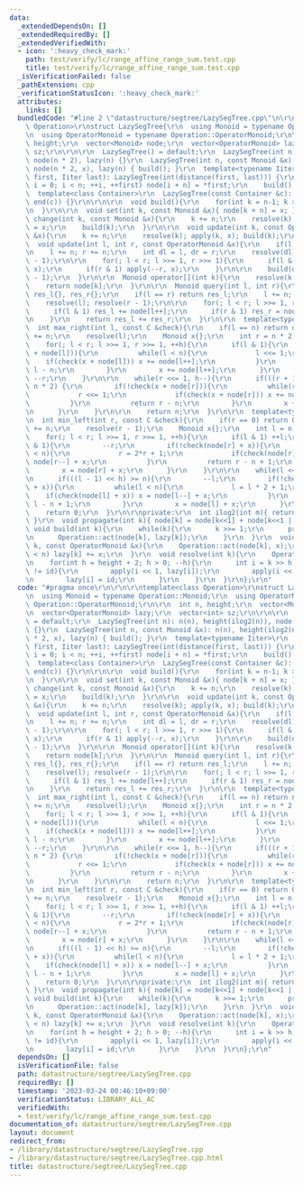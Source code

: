 ```yaml
---
data:
  _extendedDependsOn: []
  _extendedRequiredBy: []
  _extendedVerifiedWith:
  - icon: ':heavy_check_mark:'
    path: test/verify/lc/range_affine_range_sum.test.cpp
    title: test/verify/lc/range_affine_range_sum.test.cpp
  _isVerificationFailed: false
  _pathExtension: cpp
  _verificationStatusIcon: ':heavy_check_mark:'
  attributes:
    links: []
  bundledCode: "#line 2 \"datastructure/segtree/LazySegTree.cpp\"\n\r\n\r\ntemplate<class\
    \ Operation>\r\nstruct LazySegTree{\r\n  using Monoid = typename Operation::Monoid;\r\
    \n  using OperatorMonoid = typename Operation::OperatorMonoid;\r\n\r\n  int n,\
    \ height;\r\n  vector<Monoid> node;\r\n  vector<OperatorMonoid> lazy;\r\n  vector<int>\
    \ sz;\r\n\r\n\r\n  LazySegTree() = default;\r\n  LazySegTree(int n): n(n), height(ilog2(n)),\
    \ node(n * 2), lazy(n) {}\r\n  LazySegTree(int n, const Monoid &x): n(n), height(ilog2(n)),\
    \ node(n * 2, x), lazy(n) { build(); }\r\n  template<typename Iiter>\r\n  LazySegTree(Iiter\
    \ first, Iiter last): LazySegTree(int(distance(first, last))) {\r\n    for(int\
    \ i = 0; i < n; ++i, ++first) node[i + n] = *first;\r\n    build();\r\n  }\r\n\
    \  template<class Container>\r\n  LazySegTree(const Container &c): LazySegTree(begin(c),\
    \ end(c)) {}\r\n\r\n\r\n  void build(){\r\n    for(int k = n-1; k >= 0; k--) propagate(k);\r\
    \n  }\r\n\r\n  void set(int k, const Monoid &x){ node[k + n] = x; }\r\n\r\n  void\
    \ change(int k, const Monoid &x){\r\n    k += n;\r\n    resolve(k);\r\n    node[k]\
    \ = x;\r\n    build(k);\r\n  }\r\n\r\n  void update(int k, const OperatorMonoid\
    \ &x){\r\n    k += n;\r\n    resolve(k); apply(k, x); build(k);\r\n  }\r\n\r\n\
    \  void update(int l, int r, const OperatorMonoid &x){\r\n    if(l == r) return;\r\
    \n    l += n; r += n;\r\n    int dl = l, dr = r;\r\n    resolve(dl); resolve(dr\
    \ - 1);\r\n\r\n    for(; l < r; l >>= 1, r >>= 1){\r\n      if(l & 1) apply(l++,\
    \ x);\r\n      if(r & 1) apply(--r, x);\r\n    }\r\n\r\n    build(dl); build(dr\
    \ - 1);\r\n  }\r\n\r\n  Monoid operator[](int k){\r\n    resolve(k += n);\r\n\
    \    return node[k];\r\n  }\r\n\r\n  Monoid query(int l, int r){\r\n    Monoid\
    \ res_l{}, res_r{};\r\n    if(l == r) return res_l;\r\n    l += n; r += n;\r\n\
    \    resolve(l); resolve(r - 1);\r\n\r\n    for(; l < r; l >>= 1, r >>= 1){\r\n\
    \      if(l & 1) res_l += node[l++];\r\n      if(r & 1) res_r = node[--r] + res_r;\r\
    \n    }\r\n    return res_l += res_r;\r\n  }\r\n\r\n  template<typename C>\r\n\
    \  int max_right(int l, const C &check){\r\n    if(l == n) return n;\r\n    l\
    \ += n;\r\n    resolve(l);\r\n    Monoid x{};\r\n    int r = n * 2, h = 0;\r\n\
    \    for(; l < r; l >>= 1, r >>= 1, ++h){\r\n      if(l & 1){\r\n        if(!check(x\
    \ + node[l])){\r\n          while(l < n){\r\n            l <<= 1;\r\n        \
    \    if(check(x + node[l])) x += node[l++];\r\n          }\r\n          return\
    \ l - n;\r\n        }\r\n        x += node[l++];\r\n      }\r\n      if(r & 1)\
    \ --r;\r\n    }\r\n\r\n    while(r <<= 1, h--){\r\n      if(((r + 1) << h) <=\
    \ n * 2) {\r\n        if(!check(x + node[r])){\r\n          while(r < n){\r\n\
    \            r <<= 1;\r\n            if(check(x + node[r])) x += node[r++];\r\n\
    \          }\r\n          return r - n;\r\n        }\r\n        x += node[r++];\r\
    \n      }\r\n    }\r\n\r\n    return n;\r\n  }\r\n\r\n  template<typename C>\r\
    \n  int min_left(int r, const C &check){\r\n    if(r == 0) return 0;\r\n    r\
    \ += n;\r\n    resolve(r - 1);\r\n    Monoid x{};\r\n    int l = n, h = 0;\r\n\
    \    for(; l < r; l >>= 1, r >>= 1, ++h){\r\n      if(l & 1) ++l;\r\n      if(r\
    \ & 1){\r\n        --r;\r\n        if(!check(node[r] + x)){\r\n          while(r\
    \ < n){\r\n            r = 2*r + 1;\r\n            if(check(node[r] + x)) x =\
    \ node[r--] + x;\r\n          }\r\n          return r - n + 1;\r\n        }\r\n\
    \        x = node[r] + x;\r\n      }\r\n    }\r\n\r\n    while(l <<= 1, h--){\r\
    \n      if(((l - 1) << h) >= n){\r\n        --l;\r\n        if(!check(node[l]\
    \ + x)){\r\n          while(l < n){\r\n            l = l * 2 + 1;\r\n        \
    \    if(check(node[l] + x)) x = node[l--] + x;\r\n          }\r\n          return\
    \ l - n + 1;\r\n        }\r\n        x = node[l] + x;\r\n      }\r\n    }\r\n\
    \    return 0;\r\n  }\r\n\r\nprivate:\r\n  int ilog2(int m){ return 31 - __builtin_clz(m);\
    \ }\r\n  void propagate(int k){ node[k] = node[k<<1] + node[k<<1 | 1]; }\r\n \
    \ void build(int k){\r\n    while(k){\r\n      k >>= 1;\r\n      propagate(k);\r\
    \n      Operation::act(node[k], lazy[k]);\r\n    }\r\n  }\r\n  void apply(int\
    \ k, const OperatorMonoid &x){\r\n    Operation::act(node[k], x);\r\n    if(k\
    \ < n) lazy[k] += x;\r\n  }\r\n  void resolve(int k){\r\n    OperatorMonoid id{};\r\
    \n    for(int h = height + 2; h > 0; --h){\r\n      int i = k >> h;\r\n      if(lazy[i]\
    \ != id){\r\n        apply(i << 1, lazy[i]);\r\n        apply(i << 1 | 1, lazy[i]);\r\
    \n        lazy[i] = id;\r\n      }\r\n    }\r\n  }\r\n};\r\n"
  code: "#pragma once\r\n\r\n\r\ntemplate<class Operation>\r\nstruct LazySegTree{\r\
    \n  using Monoid = typename Operation::Monoid;\r\n  using OperatorMonoid = typename\
    \ Operation::OperatorMonoid;\r\n\r\n  int n, height;\r\n  vector<Monoid> node;\r\
    \n  vector<OperatorMonoid> lazy;\r\n  vector<int> sz;\r\n\r\n\r\n  LazySegTree()\
    \ = default;\r\n  LazySegTree(int n): n(n), height(ilog2(n)), node(n * 2), lazy(n)\
    \ {}\r\n  LazySegTree(int n, const Monoid &x): n(n), height(ilog2(n)), node(n\
    \ * 2, x), lazy(n) { build(); }\r\n  template<typename Iiter>\r\n  LazySegTree(Iiter\
    \ first, Iiter last): LazySegTree(int(distance(first, last))) {\r\n    for(int\
    \ i = 0; i < n; ++i, ++first) node[i + n] = *first;\r\n    build();\r\n  }\r\n\
    \  template<class Container>\r\n  LazySegTree(const Container &c): LazySegTree(begin(c),\
    \ end(c)) {}\r\n\r\n\r\n  void build(){\r\n    for(int k = n-1; k >= 0; k--) propagate(k);\r\
    \n  }\r\n\r\n  void set(int k, const Monoid &x){ node[k + n] = x; }\r\n\r\n  void\
    \ change(int k, const Monoid &x){\r\n    k += n;\r\n    resolve(k);\r\n    node[k]\
    \ = x;\r\n    build(k);\r\n  }\r\n\r\n  void update(int k, const OperatorMonoid\
    \ &x){\r\n    k += n;\r\n    resolve(k); apply(k, x); build(k);\r\n  }\r\n\r\n\
    \  void update(int l, int r, const OperatorMonoid &x){\r\n    if(l == r) return;\r\
    \n    l += n; r += n;\r\n    int dl = l, dr = r;\r\n    resolve(dl); resolve(dr\
    \ - 1);\r\n\r\n    for(; l < r; l >>= 1, r >>= 1){\r\n      if(l & 1) apply(l++,\
    \ x);\r\n      if(r & 1) apply(--r, x);\r\n    }\r\n\r\n    build(dl); build(dr\
    \ - 1);\r\n  }\r\n\r\n  Monoid operator[](int k){\r\n    resolve(k += n);\r\n\
    \    return node[k];\r\n  }\r\n\r\n  Monoid query(int l, int r){\r\n    Monoid\
    \ res_l{}, res_r{};\r\n    if(l == r) return res_l;\r\n    l += n; r += n;\r\n\
    \    resolve(l); resolve(r - 1);\r\n\r\n    for(; l < r; l >>= 1, r >>= 1){\r\n\
    \      if(l & 1) res_l += node[l++];\r\n      if(r & 1) res_r = node[--r] + res_r;\r\
    \n    }\r\n    return res_l += res_r;\r\n  }\r\n\r\n  template<typename C>\r\n\
    \  int max_right(int l, const C &check){\r\n    if(l == n) return n;\r\n    l\
    \ += n;\r\n    resolve(l);\r\n    Monoid x{};\r\n    int r = n * 2, h = 0;\r\n\
    \    for(; l < r; l >>= 1, r >>= 1, ++h){\r\n      if(l & 1){\r\n        if(!check(x\
    \ + node[l])){\r\n          while(l < n){\r\n            l <<= 1;\r\n        \
    \    if(check(x + node[l])) x += node[l++];\r\n          }\r\n          return\
    \ l - n;\r\n        }\r\n        x += node[l++];\r\n      }\r\n      if(r & 1)\
    \ --r;\r\n    }\r\n\r\n    while(r <<= 1, h--){\r\n      if(((r + 1) << h) <=\
    \ n * 2) {\r\n        if(!check(x + node[r])){\r\n          while(r < n){\r\n\
    \            r <<= 1;\r\n            if(check(x + node[r])) x += node[r++];\r\n\
    \          }\r\n          return r - n;\r\n        }\r\n        x += node[r++];\r\
    \n      }\r\n    }\r\n\r\n    return n;\r\n  }\r\n\r\n  template<typename C>\r\
    \n  int min_left(int r, const C &check){\r\n    if(r == 0) return 0;\r\n    r\
    \ += n;\r\n    resolve(r - 1);\r\n    Monoid x{};\r\n    int l = n, h = 0;\r\n\
    \    for(; l < r; l >>= 1, r >>= 1, ++h){\r\n      if(l & 1) ++l;\r\n      if(r\
    \ & 1){\r\n        --r;\r\n        if(!check(node[r] + x)){\r\n          while(r\
    \ < n){\r\n            r = 2*r + 1;\r\n            if(check(node[r] + x)) x =\
    \ node[r--] + x;\r\n          }\r\n          return r - n + 1;\r\n        }\r\n\
    \        x = node[r] + x;\r\n      }\r\n    }\r\n\r\n    while(l <<= 1, h--){\r\
    \n      if(((l - 1) << h) >= n){\r\n        --l;\r\n        if(!check(node[l]\
    \ + x)){\r\n          while(l < n){\r\n            l = l * 2 + 1;\r\n        \
    \    if(check(node[l] + x)) x = node[l--] + x;\r\n          }\r\n          return\
    \ l - n + 1;\r\n        }\r\n        x = node[l] + x;\r\n      }\r\n    }\r\n\
    \    return 0;\r\n  }\r\n\r\nprivate:\r\n  int ilog2(int m){ return 31 - __builtin_clz(m);\
    \ }\r\n  void propagate(int k){ node[k] = node[k<<1] + node[k<<1 | 1]; }\r\n \
    \ void build(int k){\r\n    while(k){\r\n      k >>= 1;\r\n      propagate(k);\r\
    \n      Operation::act(node[k], lazy[k]);\r\n    }\r\n  }\r\n  void apply(int\
    \ k, const OperatorMonoid &x){\r\n    Operation::act(node[k], x);\r\n    if(k\
    \ < n) lazy[k] += x;\r\n  }\r\n  void resolve(int k){\r\n    OperatorMonoid id{};\r\
    \n    for(int h = height + 2; h > 0; --h){\r\n      int i = k >> h;\r\n      if(lazy[i]\
    \ != id){\r\n        apply(i << 1, lazy[i]);\r\n        apply(i << 1 | 1, lazy[i]);\r\
    \n        lazy[i] = id;\r\n      }\r\n    }\r\n  }\r\n};\r\n"
  dependsOn: []
  isVerificationFile: false
  path: datastructure/segtree/LazySegTree.cpp
  requiredBy: []
  timestamp: '2023-03-24 00:46:10+09:00'
  verificationStatus: LIBRARY_ALL_AC
  verifiedWith:
  - test/verify/lc/range_affine_range_sum.test.cpp
documentation_of: datastructure/segtree/LazySegTree.cpp
layout: document
redirect_from:
- /library/datastructure/segtree/LazySegTree.cpp
- /library/datastructure/segtree/LazySegTree.cpp.html
title: datastructure/segtree/LazySegTree.cpp
---
```

